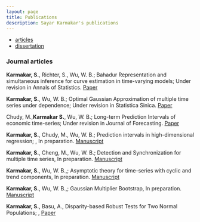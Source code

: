 ```yaml
---
layout: page
title: Publications
description: Sayar Karmakar's publications
---
```


<div class="navbar">
    <div class="navbar-inner">
        <ul class="nav">
            <li><a href="#articles">articles</a></li>
            <li><a href="#thesis">dissertation</a></li>
        </ul>
    </div>
</div>


### <a name="articles"></a>Journal articles

**Karmakar, S.**, Richter, S., Wu, W. B.; Bahadur Representation and simultaneous inference for curve estimation in time-varying models; Under revision in Annals of Statistics. [Paper](../publications/sayar1.pdf) 

**Karmakar, S.**, Wu, W. B.; Optimal Gaussian Approximation of multiple time series under dependence; Under revision in Statistica Sinica. [Paper](../publications/sayar2.pdf) 

Chudy, M.,**Karmakar S.**, Wu, W. B.; Long-term Prediction Intervals of economic time-series;  Under revision in Journal of Forecasting. [Paper](../publications/sayar3.pdf) 

**Karmakar, S.**, Chudy, M., Wu, W. B.; Prediction intervals in high-dimensional regression; , In preparation. [Manuscript](../publications/sayar4.pdf)

**Karmakar, S.**, Cheng, M., Wu, W. B.; Detection and Synchronization for multiple time series, In preparation. [Manuscript](../publications/sayar5.pdf)

**Karmakar, S.**, Wu, W. B.,; Asymptotic theory for time-series with cyclic and trend components, In preparation. [Manuscript](../publications/sayar6.pdf)

**Karmakar, S.**, Wu, W. B.,; Gaussian Multiplier Bootstrap, In preparation. [Manuscript](../publications/sayar7.pdf)

**Karmakar, S.**, Basu, A., Disparity-based Robust Tests for Two Normal
Populations; , [Paper](../publications/sayarrobust.pdf) 



